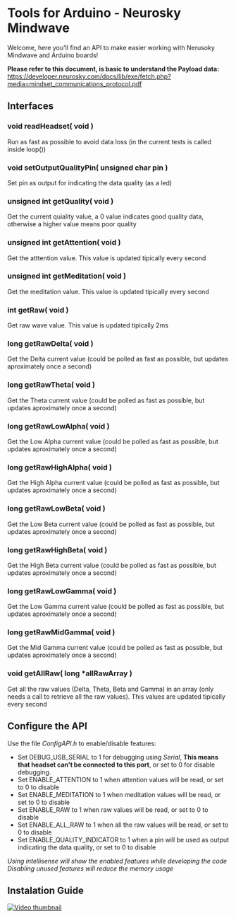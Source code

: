 # Tools for Arduino - Neurosky Mindwave

Welcome, here you'll find an API to make easier working with Nerusoky Mindwave and Arduino boards!

**Please refer to this document, is basic to understand the Payload data:**  
https://developer.neurosky.com/docs/lib/exe/fetch.php?media=mindset_communications_protocol.pdf


## Interfaces

### void readHeadset( void )
Run as fast as possible to avoid data loss (in the current tests is called inside loop())

### void setOutputQualityPin( unsigned char pin )
Set pin as output for indicating the data quality (as a led)

### unsigned int getQuality( void )
Get the current quiality value, a 0 value indicates good quality data, otherwise a higher value means poor quality

### unsigned int getAttention( void )
Get the atttention value. This value is updated tipically every second

### unsigned int getMeditation( void )
Get the meditation value. This value is updated tipically every second

### int getRaw( void )
Get raw wave value. This value is updated tipically 2ms

### long getRawDelta( void )
Get the Delta current value (could be polled as fast as possible, but updates aproximately once a second)

### long getRawTheta( void )
Get the Theta current value (could be polled as fast as possible, but updates aproximately once a second)

### long getRawLowAlpha( void )
Get the Low Alpha current value (could be polled as fast as possible, but updates aproximately once a second)

### long getRawHighAlpha( void )
Get the High Alpha current value (could be polled as fast as possible, but updates aproximately once a second)

### long getRawLowBeta( void )
Get the Low Beta current value (could be polled as fast as possible, but updates aproximately once a second)

### long getRawHighBeta( void )
Get the High Beta current value (could be polled as fast as possible, but updates aproximately once a second)

### long getRawLowGamma( void )
Get the Low Gamma current value (could be polled as fast as possible, but updates aproximately once a second)

### long getRawMidGamma( void )
Get the Mid Gamma current value (could be polled as fast as possible, but updates aproximately once a second)

### void getAllRaw( long *allRawArray )
Get all the raw values (Delta, Theta, Beta and Gamma) in an array (only needs a call to retrieve all the raw values).
This values are updated tipically every second

## Configure the API
Use the file *ConfigAPI.h* to enable/disable features:
- Set DEBUG_USB_SERIAL to 1 for debugging using *Serial*, **This means that headset can't be connected to this port**, or set to 0 for disable debugging.
- Set ENABLE_ATTENTION to 1 when attention values will be read, or set to 0 to disable
- Set ENABLE_MEDITATION to 1 when meditation values will be read, or set to 0 to disable
- Set ENABLE_RAW to 1 when raw values will be read, or set to 0 to disable
- Set ENABLE_ALL_RAW to 1 when all the raw values will be read, or set to 0 to disable
- Set ENABLE_QUALITY_INDICATOR to 1 when a pin will be used as output indicating the data quality, or set to 0 to disable

*Using intellisense will show the enabled features while developing the code*
*Disabling unused features will reduce the memory usage*

## Instalation Guide

[![Video thumbnail](http://img.youtube.com/vi/ywINGaymnAM/0.jpg)](https://www.youtube.com/watch?v=ywINGaymnAM "Bode Plotter (DS1054z and FY3224s)")
